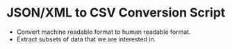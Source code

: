 # JSON/XML to CSV Conversion Script
- Convert machine readable format to human readable format.
- Extract subsets of data that we are interested in.
